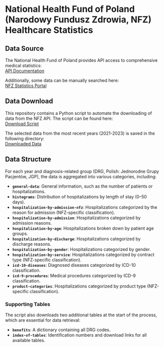 # National Health Fund of Poland (Narodowy Fundusz Zdrowia, NFZ) Healthcare Statistics

## Data Source

The National Health Fund of Poland provides API access to comprehensive medical statistics:  
[API Documentation](https://api.nfz.gov.pl/app-stat-api-jgp)  

Additionally, some data can be manually searched here:  
[NFZ Statistics Portal](https://statystyki.nfz.gov.pl/Benefits)  

## Data Download

This repository contains a Python script to automate the downloading of data from the NFZ API. The script can be found here:  
[Download Script](https://github.com/tchoczewski/nfz/blob/master/download_data.py)  

The selected data from the most recent years (2021-2023) is saved in the following directory:  
[Downloaded Data](https://github.com/tchoczewski/nfz/tree/master/data)  

## Data Structure

For each year and diagnosis-related group (DRG, Polish: Jednorodne Grupy Pacjentów, JGP), the data is aggregated into various categories, including:  

- **`general-data`**: General information, such as the number of patients or hospitalizations.  
- **`histograms`**: Distribution of hospitalizations by length of stay (0–50 days).  
- **`hospitalization-by-admission-nfz`**: Hospitalizations categorized by the reason for admission (NFZ-specific classification).  
- **`hospitalization-by-admission`**: Hospitalizations categorized by admission reasons.  
- **`hospitalization-by-age`**: Hospitalizations broken down by patient age groups.  
- **`hospitalization-by-discharge`**: Hospitalizations categorized by discharge reasons.  
- **`hospitalization-by-gender`**: Hospitalizations categorized by gender.  
- **`hospitalization-by-service`**: Hospitalizations categorized by contract type (NFZ-specific classification).  
- **`icd-10-diseases`**: Diagnosed diseases categorized by ICD-10 classification.  
- **`icd-9-procedures`**: Medical procedures categorized by ICD-9 classification.  
- **`product-categories`**: Hospitalizations categorized by product type (NFZ-specific classification).  

### Supporting Tables  

The script also downloads two additional tables at the start of the process, which are essential for data retrieval:  
- **`benefits`**: A dictionary containing all DRG codes.  
- **`index-of-tables`**: Identification numbers and download links for all available tables.
